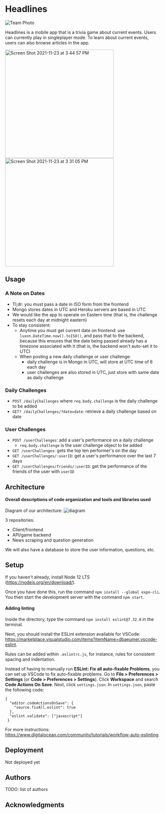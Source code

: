 # Headlines

![Team Photo](https://github.com/dartmouth-cs98/21f-headlines/blob/main/DocumentationImages/teamselfie.jpeg)

Headlines is a mobile app that is a trivia game about current events. Users can currently play in singleplayer mode. To learn about current events, users can also browse articles in the app.

<img width="352" alt="Screen Shot 2021-11-23 at 3 44 57 PM" src="https://user-images.githubusercontent.com/59703535/143134150-e02973d5-2016-468e-b8b3-9369141e0c82.png">

<img width="352" alt="Screen Shot 2021-11-23 at 3 31 05 PM" src="https://user-images.githubusercontent.com/59703535/143133667-e2259cae-4274-422e-801a-4e90bf71bd9a.png">

## Usage

### A Note on Dates
* Tl;dr: you must pass a date in ISO form from the frontend
* Mongo stores dates in UTC and Heroku servers are based in UTC 
* We would like the app to operate on Eastern time (that is, the challenge resets each day at midnight eastern)
* To stay consistent: 
  * Anytime you must get current date on frontend: use `luxon.DateTime.now().toISO()`, and pass that to the backend, because this ensures that the date being passed already has a timezone associated with it (that is, the backend won't auto-set it to UTC)
  * When posting a new daily challenge or user challenge: 
    * daily challenge is in Mongo in UTC, will store at UTC time of 6 each day
    * user challenges are also stored in UTC, just store with same date as daily challenge

### Daily Challenges

- `POST /dailyChallenges` where `req.body.challenge` is the daily challenge to be added
- `GET? /dailyChallenges/?date=date`: retrieve a daily challenge based on date

### User Challenges

- `POST /userChallenges`: add a user's performance on a daily challenge
  - `req.body.challenge` is the user challenge object to be added
- `GET /userChallenges`: gets the top ten performer's on the day
- `GET /userChallenges/:userID`: get a user's performance over the last 7 days
- `GET /userChallenges/friends/:userID`: get the performance of the friends of the user with `userID`

## Architecture

#### Overall descriptions of code organization and tools and libraries used

Diagram of our architecture:
![diagram](https://github.com/dartmouth-cs98/21f-headlines/blob/main/DocumentationImages/architecture.png)

3 repositories:

- Client/frontend
- API/game backend
- News scraping and question generation

We will also have a database to store the user information, questions, etc.

## Setup

If you haven't already, install Node 12 LTS (https://nodejs.org/en/download/).

Once you have done this, run the command `npm install --global expo-cli`.
You then start the development server with the command `npm start`.

#### Adding linting

Inside the directory, type the command `npm install eslint@7.32.0` in the terminal.

Next, you should install the ESLint extension available for VSCode: https://marketplace.visualstudio.com/items?itemName=dbaeumer.vscode-eslint.

Rules can be added within `.eslintrc.js`, for instance, rules for consistent spacing and indentation.

Instead of having to manually run **ESLint: Fix all auto-fixable Problems**, you can set up VSCode to fix auto-fixable problems. Go to **File > Preferences > Settings** (or **Code > Preferences > Settings**). Click **Workspace** and search **Code Actions On Save**. Next, click `settings.json`. In `settings.json`, paste the following code:

```
{
  "editor.codeActionsOnSave": {
    "source.fixAll.eslint": true
  },
  "eslint.validate": ["javascript"]
 }
```

For more instructions: https://www.digitalocean.com/community/tutorials/workflow-auto-eslinting.

## Deployment

Not deployed yet

## Authors

TODO: list of authors

## Acknowledgments
